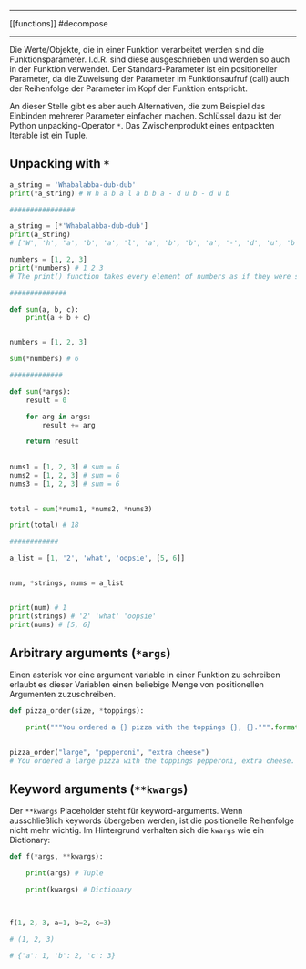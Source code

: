 ___
[[functions]]
#decompose
___
Die Werte/Objekte, die in einer Funktion verarbeitet werden sind die Funktionsparameter. 
I.d.R. sind diese ausgeschrieben und werden so auch in der Funktion verwendet.
Der Standard-Parameter ist ein positioneller Parameter, da die Zuweisung der Parameter im Funktionsaufruf (call) auch der Reihenfolge der Parameter im Kopf der Funktion entspricht.

An dieser Stelle gibt es aber auch Alternativen, die zum Beispiel das Einbinden mehrerer Parameter einfacher machen. Schlüssel dazu ist der Python unpacking-Operator `*`. Das Zwischenprodukt eines entpackten Iterable ist ein Tuple.

## Unpacking with `*`
```python
a_string = 'Whabalabba-dub-dub'
print(*a_string) # W h a b a l a b b a - d u b - d u b

################ 

a_string = [*'Whabalabba-dub-dub']
print(a_string)
# ['W', 'h', 'a', 'b', 'a', 'l', 'a', 'b', 'b', 'a', '-', 'd', 'u', 'b', '-', 'd', 'u', 'b']
```

```python
numbers = [1, 2, 3]
print(*numbers) # 1 2 3
# The print() function takes every element of numbers as if they were single arguments

##############

def sum(a, b, c):
	print(a + b + c)


numbers = [1, 2, 3]

sum(*numbers) # 6

#############

def sum(*args):
    result = 0

    for arg in args:
        result += arg

    return result
  
  
nums1 = [1, 2, 3] # sum = 6
nums2 = [1, 2, 3] # sum = 6
nums3 = [1, 2, 3] # sum = 6

  
total = sum(*nums1, *nums2, *nums3)

print(total) # 18

############

a_list = [1, '2', 'what', 'oopsie', [5, 6]]
  

num, *strings, nums = a_list


print(num) # 1
print(strings) # '2' 'what' 'oopsie'
print(nums) # [5, 6]
```

## Arbitrary arguments (`*args`)
Einen asterisk vor eine argument variable in einer Funktion zu schreiben erlaubt es dieser Variablen einen beliebige Menge von positionellen Argumenten zuzuschreiben.
```python
def pizza_order(size, *toppings):

    print("""You ordered a {} pizza with the toppings {}, {}.""".format(size, *toppings))

  
pizza_order("large", "pepperoni", "extra cheese")
# You ordered a large pizza with the toppings pepperoni, extra cheese.
```

## Keyword arguments (`**kwargs`)

Der `**kwargs` Placeholder steht für keyword-arguments. Wenn ausschließlich keywords übergeben werden, ist die positionelle Reihenfolge nicht mehr  wichtig. Im Hintergrund verhalten sich die `kwargs` wie ein Dictionary:

```python
def f(*args, **kwargs):

    print(args) # Tuple

    print(kwargs) # Dictionary

  

f(1, 2, 3, a=1, b=2, c=3)

# (1, 2, 3)

# {'a': 1, 'b': 2, 'c': 3}

```